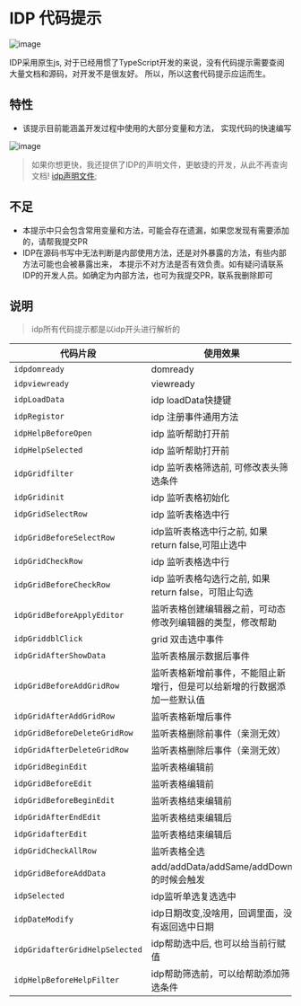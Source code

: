 # IDP 代码提示

 ![image](https://raw.githubusercontent.com/popingblink/idp-snippet/master/assets/idp.logo.jpg)


IDP采用原生js, 对于已经用惯了TypeScript开发的来说，没有代码提示需要查阅大量文档和源码，对开发不是很友好。
所以，所以这套代码提示应运而生。
## 特性

- 该提示目前能涵盖开发过程中使用的大部分变量和方法， 实现代码的快速编写

![image](https://raw.githubusercontent.com/popingblink/idp-snippet/master/assets/snippets.gif)

> 如果你想更快，我还提供了IDP的声明文件，更敏捷的开发，从此不再查询文档! [idp声明文件](https://www.npmjs.com/package/@types/idp);

## 不足
- 本提示中只会包含常用变量和方法，可能会存在遗漏，如果您发现有需要添加的，请帮我提交PR
- IDP在源码书写中无法判断是内部使用方法，还是对外暴露的方法，有些内部方法可能也会被暴露出来，
    本提示不对方法是否有效负责。如有疑问请联系IDP的开发人员。如确定为内部方法，也可为我提交PR，联系我删除即可

## 说明

> idp所有代码提示都是以idp开头进行解析的


| 代码片段                      | 使用效果                                                              |
| ---------------------------- | -------------------------------------------------------------------- |
| `idpdomready`                | domready                                                             |
| `idpviewready`               | viewready                                                            |
| `idpLoadData`                | idp loadData快捷键                                                    |
| `idpRegistor`                | idp 注册事件通用方法                                                    |
| `idpHelpBeforeOpen`          | idp 监听帮助打开前                                                     |
| `idpHelpSelected`            | idp 监听帮助打开前                                                     |
| `idpGridfilter`              | idp 监听表格筛选前, 可修改表头筛选条件                                    |
| `idpGridinit`                | idp 监听表格初始化                                                     |
| `idpGridSelectRow`           | idp 监听表格选中行                                                     |
| `idpGridBeforeSelectRow`     | idp监听表格选中行之前, 如果 return false,可阻止选中                       |
| `idpGridCheckRow`            | idp 监听表格选中行                                                     |
| `idpGridBeforeCheckRow`      | idp 监听表格勾选行之前, 如果return false，可阻止勾选                      |
| `idpGridBeforeApplyEditor`   | 监听表格创建编辑器之前，可动态修改列编辑器的类型，修改帮助                    |
| `idpGriddblClick`            | grid 双击选中事件                                                      |
| `idpGridAfterShowData`       | 监听表格展示数据后事件                                                   |
| `idpGridBeforeAddGridRow`    | 监听表格新增前事件，不能阻止新增行，但是可以给新增的行数据添加一些默认值         |
| `idpGridAfterAddGridRow`     | 监听表格新增后事件                                                      |
| `idpGridBeforeDeleteGridRow` | 监听表格删除前事件（亲测无效）                                            |
| `idpGridAfterDeleteGridRow`  | 监听表格删除后事件（亲测无效）                                            |
| `idpGridBeginEdit`           | 监听表格编辑前                                                         |
| `idpGridBeforeEdit`          | 监听表格编辑前                                                         |
| `idpGridBeforeBeginEdit`     | 监听表格结束编辑前                                                      |
| `idpGridAfterEndEdit`        | 监听表格结束编辑后                                                      |
| `idpGridafterEdit`           | 监听表格结束编辑后                                                      |
| `idpGridCheckAllRow`         | 监听表格全选                                                           |
| `idpGridBeforeAddData`       | add/addData/addSame/addDown的时候会触发                                |
| `idpSelected`                | idp监听单选复选选中                                                     |
| `idpDateModify`              | idp日期改变,没啥用，回调里面，没有返回选中日期                              |
| `idpGridafterGridHelpSelected` | idp帮助选中后, 也可以给当前行赋值                                       |
| `idpHelpBeforeHelpFilter`    | idp帮助筛选前，可以给帮助添加筛选条件                                      |
